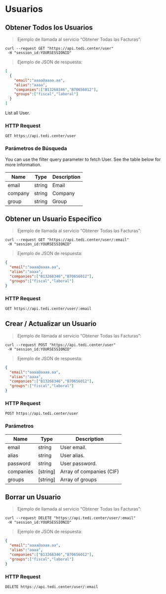 # Usuarios

## Obtener Todos los Usuarios

> Ejemplo de llamada al servicio “Obtener Todas las Facturas”:

```shell
curl --request GET "https://api.tedi.center/user"
 -H "session_id:YOURSESSIONID"
```

> Ejemplo de JSON de respuesta:

```json
[
  {
    "email":"aaaa@aaaa.aa",
    "alias":"aaaa",
    "companies":["B13268346","B70656012"],
    "groups":["fiscal","laboral"]
  }
]
```

List all User.

### HTTP Request

`GET https://api.tedi.center/user`

### Parámetros de Búsqueda

You can use the filter query parameter to fetch User. See the table below for more information.

| Name |  Type  | Description |
|------|--------|-------------|
| email | string | Email |
| company | string | Company |
| group | string | Group |

## Obtener un Usuario Específico

> Ejemplo de llamada al servicio “Obtener Todas las Facturas”:

```shell
curl --request GET "https://api.tedi.center/user/:email"
 -H "session_id:YOURSESSIONID"
```

> Ejemplo de JSON de respuesta:

```json
{
  "email":"aaaa@aaaa.aa",
  "alias":"aaaa",
  "companies":["B13268346","B70656012"],
  "groups":["fiscal","laboral"]
}
```

### HTTP Request

`GET https://api.tedi.center/user/:email`

## Crear / Actualizar un Usuario

> Ejemplo de llamada al servicio “Obtener Todas las Facturas”:

```shell
curl --request POST "https://api.tedi.center/user"
 -H "session_id:YOURSESSIONID"
```

> Ejemplo de JSON de respuesta:

```json
{
  "email":"aaaa@aaaa.aa",
  "alias":"aaaa",
  "companies":["B13268346","B70656012"],
  "groups":["fiscal","laboral"]
}
```

### HTTP Request

`POST https://api.tedi.center/user`

### Parámetros

| Name |  Type  | Description |
|------|--------|-------------|
| email | string | User email. |
| alias | string | User alias. |
| password | string | User password. |
| companies | [string] | Array of companies (CIF) |
| groups | [string] | Array of groups |

## Borrar un Usuario

> Ejemplo de llamada al servicio “Obtener Todas las Facturas”:

```shell
curl --request DELETE "https://api.tedi.center/user/:email"
 -H "session_id:YOURSESSIONID"
```

> Ejemplo de JSON de respuesta:

```json
{
  "email":"aaaa@aaaa.aa",
  "alias":"aaaa",
  "companies":["B13268346","B70656012"],
  "groups":["fiscal","laboral"]
}
```

### HTTP Request

`DELETE https://api.tedi.center/user/:email`
